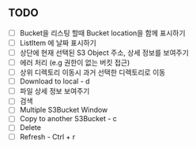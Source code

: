 ## TODO
- [ ] Bucket을 리스팅 할때 Bucket location을 함께 표시하기
- [ ] ListItem 에 날짜 표시하기
- [ ] 상단에 현재 선택된 S3 Object 주소, 상세 정보를 보여주기
- [ ] 에러 처리 (e.g 권한이 없는 버킷 접근)
- [ ] 상위 디렉토리 이동시 과거 선택한 디렉토리로 이동
- [ ] Download to local - d
- [ ] 파일 상세 정보 보여주기
- [ ] 검색
- [ ] Multiple S3Bucket Window
- [ ] Copy to another S3Bucket - c
- [ ] Delete
- [ ] Refresh - Ctrl + r
